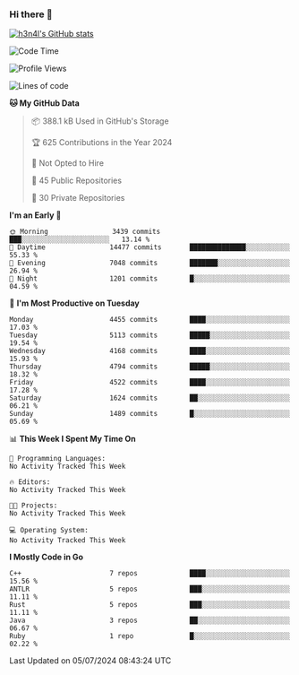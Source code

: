 ### Hi there 👋

[![h3n4l's GitHub stats](https://github-readme-stats.vercel.app/api?username=h3n4l&count_private=true&show_icons=true&theme=radical)](https://github.com/h3n4l/github-readme-stats)

<!--START_SECTION:waka-->
![Code Time](http://img.shields.io/badge/Code%20Time-1%2C882%20hrs%2020%20mins-blue)

![Profile Views](http://img.shields.io/badge/Profile%20Views-10-blue)

![Lines of code](https://img.shields.io/badge/From%20Hello%20World%20I%27ve%20Written-10.2%20million%20lines%20of%20code-blue)

**🐱 My GitHub Data** 

> 📦 388.1 kB Used in GitHub's Storage 
 > 
> 🏆 625 Contributions in the Year 2024
 > 
> 🚫 Not Opted to Hire
 > 
> 📜 45 Public Repositories 
 > 
> 🔑 30 Private Repositories 
 > 
**I'm an Early 🐤** 

```text
🌞 Morning                3439 commits        ███░░░░░░░░░░░░░░░░░░░░░░   13.14 % 
🌆 Daytime                14477 commits       ██████████████░░░░░░░░░░░   55.33 % 
🌃 Evening                7048 commits        ███████░░░░░░░░░░░░░░░░░░   26.94 % 
🌙 Night                  1201 commits        █░░░░░░░░░░░░░░░░░░░░░░░░   04.59 % 
```
📅 **I'm Most Productive on Tuesday** 

```text
Monday                   4455 commits        ████░░░░░░░░░░░░░░░░░░░░░   17.03 % 
Tuesday                  5113 commits        █████░░░░░░░░░░░░░░░░░░░░   19.54 % 
Wednesday                4168 commits        ████░░░░░░░░░░░░░░░░░░░░░   15.93 % 
Thursday                 4794 commits        █████░░░░░░░░░░░░░░░░░░░░   18.32 % 
Friday                   4522 commits        ████░░░░░░░░░░░░░░░░░░░░░   17.28 % 
Saturday                 1624 commits        ██░░░░░░░░░░░░░░░░░░░░░░░   06.21 % 
Sunday                   1489 commits        █░░░░░░░░░░░░░░░░░░░░░░░░   05.69 % 
```


📊 **This Week I Spent My Time On** 

```text
💬 Programming Languages: 
No Activity Tracked This Week

🔥 Editors: 
No Activity Tracked This Week

🐱‍💻 Projects: 
No Activity Tracked This Week

💻 Operating System: 
No Activity Tracked This Week
```

**I Mostly Code in Go** 

```text
C++                      7 repos             ████░░░░░░░░░░░░░░░░░░░░░   15.56 % 
ANTLR                    5 repos             ███░░░░░░░░░░░░░░░░░░░░░░   11.11 % 
Rust                     5 repos             ███░░░░░░░░░░░░░░░░░░░░░░   11.11 % 
Java                     3 repos             ██░░░░░░░░░░░░░░░░░░░░░░░   06.67 % 
Ruby                     1 repo              █░░░░░░░░░░░░░░░░░░░░░░░░   02.22 % 
```




 Last Updated on 05/07/2024 08:43:24 UTC
<!--END_SECTION:waka-->

